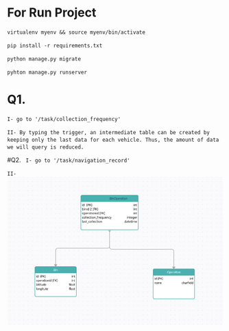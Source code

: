 # For Run Project
``virtualenv myenv && source myenv/bin/activate ``

``pip install -r requirements.txt``

``python manage.py migrate``

``pyhton manage.py runserver``

# Q1. 

``I- go to '/task/collection_frequency'``

``II- By typing the trigger, an intermediate table can be created by keeping only the last data for each vehicle. Thus, the amount of data we will query is reduced.
``

#Q2. 
`` I- go to '/task/navigation_record'``

``II-  ``
![](q2diagram.png)
